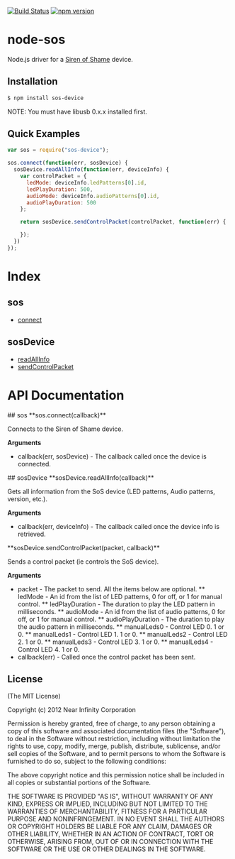 [![Build Status](https://travis-ci.org/AutomatedArchitecture/node-sos-device.svg?branch=master)](https://travis-ci.org/AutomatedArchitecture/node-sos-device)
[![npm version](https://badge.fury.io/js/sos-device.svg)](https://badge.fury.io/js/sos-device)

# node-sos

Node.js driver for a [Siren of Shame](http://sirenofshame.com/) device.

## Installation

```bash
$ npm install sos-device
```

NOTE: You must have libusb 0.x.x installed first.

## Quick Examples

```javascript
var sos = require("sos-device");

sos.connect(function(err, sosDevice) {
  sosDevice.readAllInfo(function(err, deviceInfo) {
    var controlPacket = {
      ledMode: deviceInfo.ledPatterns[0].id,
      ledPlayDuration: 500,
      audioMode: deviceInfo.audioPatterns[0].id,
      audioPlayDuration: 500
    };

    return sosDevice.sendControlPacket(controlPacket, function(err) {

    });
  })
});
```

# Index

## sos
 * [connect](#sosConnect)

## sosDevice
 * [readAllInfo](#sosDeviceReadAllInfo)
 * [sendControlPacket](#sosDeviceSendControlPacket)

# API Documentation

<a name="sos"/>
## sos

<a name="sosConnect" />
**sos.connect(callback)**

Connects to the Siren of Shame device.

__Arguments__

 * callback(err, sosDevice) - The callback called once the device is connected.

<a name="sosDevice"/>
## sosDevice

<a name="sosDeviceReadAllInfo" />
**sosDevice.readAllInfo(callback)**

Gets all information from the SoS device (LED patterns, Audio patterns, version, etc.).

__Arguments__

 * callback(err, deviceInfo) - The callback called once the device info is retrieved.

<a name="sosDeviceSendControlPacket" />
**sosDevice.sendControlPacket(packet, callback)**

Sends a control packet (ie controls the SoS device).

__Arguments__

 * packet - The packet to send. All the items below are optional.
 ** ledMode - An id from the list of LED patterns, 0 for off, or 1 for manual control.
 ** ledPlayDuration - The duration to play the LED pattern in milliseconds.
 ** audioMode - An id from the list of audio patterns, 0 for off, or 1 for manual control.
 ** audioPlayDuration - The duration to play the audio pattern in milliseconds.
 ** manualLeds0 - Control LED 0. 1 or 0.
 ** manualLeds1 - Control LED 1. 1 or 0.
 ** manualLeds2 - Control LED 2. 1 or 0.
 ** manualLeds3 - Control LED 3. 1 or 0.
 ** manualLeds4 - Control LED 4. 1 or 0.
 * callback(err) - Called once the control packet has been sent.

## License

(The MIT License)

Copyright (c) 2012 Near Infinity Corporation

Permission is hereby granted, free of charge, to any person obtaining
a copy of this software and associated documentation files (the
"Software"), to deal in the Software without restriction, including
without limitation the rights to use, copy, modify, merge, publish,
distribute, sublicense, and/or sell copies of the Software, and to
permit persons to whom the Software is furnished to do so, subject to
the following conditions:

The above copyright notice and this permission notice shall be
included in all copies or substantial portions of the Software.

THE SOFTWARE IS PROVIDED "AS IS", WITHOUT WARRANTY OF ANY KIND,
EXPRESS OR IMPLIED, INCLUDING BUT NOT LIMITED TO THE WARRANTIES OF
MERCHANTABILITY, FITNESS FOR A PARTICULAR PURPOSE AND
NONINFRINGEMENT. IN NO EVENT SHALL THE AUTHORS OR COPYRIGHT HOLDERS BE
LIABLE FOR ANY CLAIM, DAMAGES OR OTHER LIABILITY, WHETHER IN AN ACTION
OF CONTRACT, TORT OR OTHERWISE, ARISING FROM, OUT OF OR IN CONNECTION
WITH THE SOFTWARE OR THE USE OR OTHER DEALINGS IN THE SOFTWARE.
